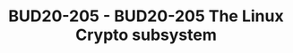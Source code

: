 ---
categories:
- BUD20
image:
  featured: 'true'
  path: https://static.linaro.org/connect/bud20/images/BUD20-205.png
session_id: BUD20-205
session_speakers:
- speaker_bio: Ard Biesheuvel is employed by Arm Ltd. to contribute to open source
    projects such as Tianocore and the Linux kernel. His mission is to make security
    and hardening features that exist for other architectures equally well supported
    on ARM, or better. His contributions to the arm64 Linux kernel cover things like
    KASLR, per-task stack cookies and most of the accelerated crypto code.
  speaker_company: Linaro
  speaker_image: http://avatars.sched.co/e/a8/2250663/avatar.jpg.320x320px.jpg?023
  speaker_name: Ard Biesheuvel
  speaker_position: Arm Kernel Team
  speaker_role: attendee, speaker
session_track: Linux Kernel
tag: session
tags: Linux Kernel
title: BUD20-205 - BUD20-205 The Linux Crypto subsystem
---
